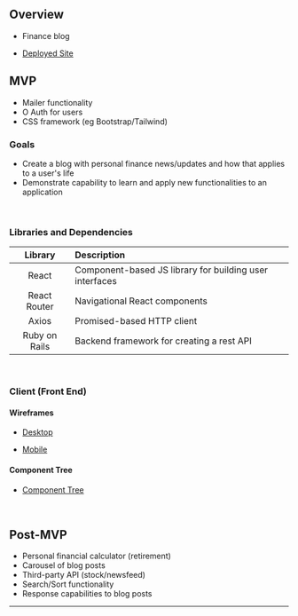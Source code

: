 ## Overview

- Finance blog

- [Deployed Site](tbd)

## MVP

- Mailer functionality
- O Auth for users
- CSS framework (eg Bootstrap/Tailwind)

### Goals

- Create a blog with personal finance news/updates and how that applies to a user's life
- Demonstrate capability to learn and apply new functionalities to an application

<br>

### Libraries and Dependencies

|    Library    | Description                                             |
| :-----------: | :------------------------------------------------------ |
|     React     | Component-based JS library for building user interfaces |
| React Router  | Navigational React components                           |
|     Axios     | Promised-based HTTP client                              |
| Ruby on Rails | Backend framework for creating a rest API               |

<br>

### Client (Front End)

#### Wireframes

- [Desktop](https://www.figma.com/file/q45XtFyLyzTBFNnyMwQHUw/kev-%26-tim-team-library?node-id=0%3A1)

- [Mobile](tbd)

#### Component Tree

- [Component Tree](https://whimsical.com/finblog-Ew6A4J5qNLWNfLWfsYSNV6)

<br>

<!-- ### Server (Back End)

#### ERD Model

- [ERD](https://imgur.com/a/K75i8mW)
  <br>

--- -->

## Post-MVP

- Personal financial calculator (retirement)
- Carousel of blog posts
- Third-party API (stock/newsfeed)
- Search/Sort functionality
- Response capabilities to blog posts

---
